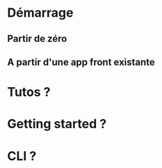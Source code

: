 # Démarrage 

## Partir de zéro


## A partir d'une app front existante


# Tutos ?

# Getting started ?

# CLI ?